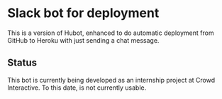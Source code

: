 # Slack bot for deployment

This is a version of Hubot, enhanced to do automatic deployment from GitHub to Heroku with just sending a chat message.

## Status

This bot is currently being developed as an internship project at Crowd Interactive.
To this date, is not currently usable.
